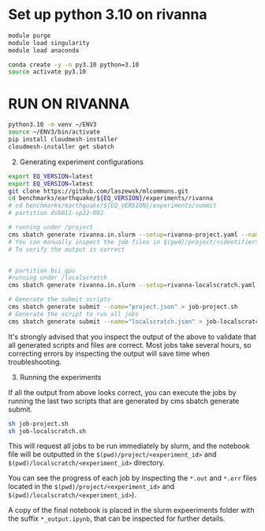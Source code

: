 # Set up python 3.10 on rivanna

```bash
module purge
module load singularity
module load anaconda

conda create -y -n py3.10 python=3.10
source activate py3.10

```

# RUN ON RIVANNA

```bash
python3.10 -m venv ~/ENV3
source ~/ENV3/bin/activate
pip install cloudmesh-installer
cloudmesh-installer get sbatch
```

2. Generating experiment configurations

```bash
export EQ_VERSION=latest
export EQ_VERSION=latest
git clone https://github.com/laszewsk/mlcommons.git
cd benchmarks/earthquake/${EQ_VERSION}/experiments/rivanna
# cd benchmarks/earthquake/${EQ_VERSION}/experiments/summit
# partition ds6011-sp22-002 

# running under /project
cms sbatch generate rivanna.in.slurm --setup=rivanna-project.yaml --name="project" --noos 
# You can manually inspect the job files in $(pwd)/project/<identifier>
# To verify the output is correct


# partition bii_gpu
#running under /localscratch
cms sbatch generate rivanna.in.slurm --setup=rivanna-localscratch.yaml --name="localscratch" --noos

# Generate the submit scripts
cms sbatch generate submit --name="project.json" > job-project.sh
# Generate the script to run all jobs 
cms sbatch generate submit --name="localscratch.json" > job-localscratch.sh
```

It's strongly advised that you inspect the output of the above to validate that all generated scripts and files are correct.
Most jobs take several hours, so correcting errors by inspecting the output will save time when troubleshooting.

3. Running the experiments

If all the output from above looks correct, you can execute the jobs by running the last two scripts that are generated by cms sbatch generate submit.

```bash
sh job-project.sh
sh job-localscratch.sh
```

This will request all jobs to be run immediately by slurm, and the notebook file will be outputted in the `$(pwd)/project/<experiment_id>` and `$(pwd)/localscratch/<experiment_id>` directory.

You can see the progress of each job by inspecting the `*.out` and `*.err` files located in the `$(pwd)/project/<experiment_id>` and `$(pwd)/localscratch/<experiment_id>`).

A copy of the final notebook is placed in the slurm expeeriments folder with the suffix `*_output.ipynb`, that can be inspected for further details.
